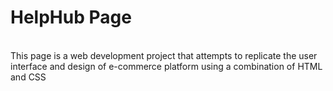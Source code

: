 # HelpHub Page
<br>
This page is a web development project that attempts to replicate the user interface and design of e-commerce platform using a combination of HTML and CSS
